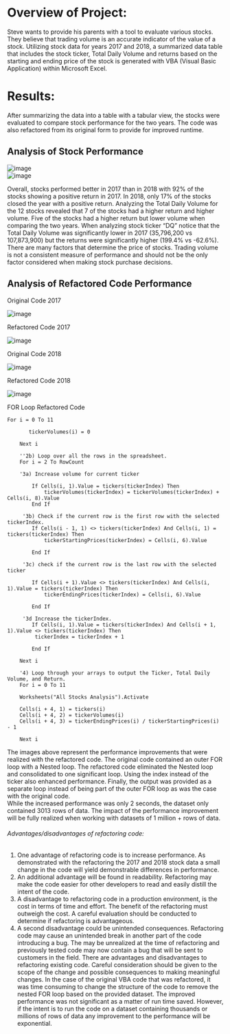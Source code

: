 # Overview of Project:
Steve wants to provide his parents with a tool to evaluate various stocks. They believe that trading volume is an accurate indicator of the value of a stock. 
Utilizing stock data for years 2017 and 2018, a summarized data table that includes the stock ticker, Total Daily Volume and returns based on the starting and ending price of the stock is generated with VBA (Visual Basic Application) within Microsoft Excel. 

# Results: 
After summarizing the data into a table with a tabular view, the stocks were evaluated to compare stock performance for the two years. The code was also refactored from its original form to provide for improved runtime. 

## Analysis of Stock Performance

![image](https://user-images.githubusercontent.com/88912539/132240522-ac7e8678-2038-471f-b1d7-22bbbbb7299c.png)                 
![image](https://user-images.githubusercontent.com/88912539/132240639-5d3842a4-7c9c-4ec8-aca1-1f7d979c467e.png)







Overall, stocks performed better in 2017 than in 2018 with 92% of the stocks showing a positive return in 2017. In 2018, only 17% of the stocks closed the year with a positive return. Analyzing the Total Daily Volume for the 12 stocks revealed that 7 of the stocks had a higher return and higher volume. Five of the stocks had a higher return but lower volume when comparing the two years. When analyzing stock ticker “DQ” notice that the Total Daily Volume was significantly lower in 2017 (35,796,200 vs 107,873,900) but the returns were significantly higher (199.4% vs -62.6%).  There are many factors that determine the price of stocks. Trading volume is not a consistent measure of performance and should not be the only factor  considered when making stock purchase decisions. 


## Analysis of Refactored Code Performance 
Original Code 2017

![image](https://user-images.githubusercontent.com/88912539/132240984-cfd38723-dafd-4db4-bdda-d7687774a1ad.png) 


Refactored Code 2017

![image](https://user-images.githubusercontent.com/88912539/132241158-e2370ee3-b9ba-4916-8c04-e30c2ebd3f72.png)

Original Code 2018

![image](https://user-images.githubusercontent.com/88912539/132241117-5b320a97-4599-44d5-a1d0-0681cd2727ec.png) 

Refactored Code 2018

![image](https://user-images.githubusercontent.com/88912539/132241207-6e2ba630-5156-4daf-94e1-cee2c97d19b5.png)

FOR Loop Refactored Code 
```
For i = 0 To 11
    
       tickerVolumes(i) = 0
    
    Next i
        
    ''2b) Loop over all the rows in the spreadsheet.
    For i = 2 To RowCount
   
    '3a) Increase volume for current ticker
        
        If Cells(i, 1).Value = tickers(tickerIndex) Then
            tickerVolumes(tickerIndex) = tickerVolumes(tickerIndex) + Cells(i, 8).Value
        End If
        
     '3b) Check if the current row is the first row with the selected tickerIndex.
        If Cells(i - 1, 1) <> tickers(tickerIndex) And Cells(i, 1) = tickers(tickerIndex) Then
            tickerStartingPrices(tickerIndex) = Cells(i, 6).Value
                
        End If
        
     '3c) check if the current row is the last row with the selected ticker
      
        If Cells(i + 1).Value <> tickers(tickerIndex) And Cells(i, 1).Value = tickers(tickerIndex) Then
            tickerEndingPrices(tickerIndex) = Cells(i, 6).Value
            
        End If
     
     '3d Increase the tickerIndex.
        If Cells(i, 1).Value = tickers(tickerIndex) And Cells(i + 1, 1).Value <> tickers(tickerIndex) Then
         tickerIndex = tickerIndex + 1
            
        End If
    
    Next i
    
    '4) Loop through your arrays to output the Ticker, Total Daily Volume, and Return.
    For i = 0 To 11
        
    Worksheets("All Stocks Analysis").Activate
        
    Cells(i + 4, 1) = tickers(i)
    Cells(i + 4, 2) = tickerVolumes(i)
    Cells(i + 4, 3) = tickerEndingPrices(i) / tickerStartingPrices(i) - 1
        
    Next i

```
The images above represent the performance improvements that were realized with the refactored code. The original code contained an outer FOR loop with a Nested loop. The refactored code eliminated the Nested loop and consolidated to one significant loop. Using the index instead of the ticker also enhanced performance. Finally, the output was provided as a separate loop instead of being part of the outer FOR loop as was the case with the original code.  
While the increased performance was only 2 seconds, the dataset only contained 3013 rows of data. The impact of the performance improvement will be fully realized when working with datasets of 1 million + rows of data. 

###### Advantages/disadvantages of refactoring code: 
1.	One advantage of refactoring code is to increase performance. As demonstrated with the refactoring the 2017 and 2018 stock data a small change in the code will yield demonstrable differences in performance. 
2.	An additional advantage will be found in readability. Refactoring may make the code easier for other developers to read and easily distill the intent of the code.  
3.	A disadvantage to refactoring code in a production environment, is the cost in terms of time and effort. The benefit of the refactoring must outweigh the cost. A careful evaluation should be conducted to determine if refactoring is advantageous.  
4.	A second disadvantage could be unintended consequences. Refactoring code may cause an unintended break in another part of the code introducing a bug. The may be unrealized at the time of refactoring and previously tested code may now contain a bug that will be sent to customers in the field. 
There are advantages and disadvantages to refactoring existing code. Careful consideration should be given to the scope of the change and possible consequences to making meaningful changes. 
In the case of the original VBA code that was refactored, it was time consuming to change the structure of the code to remove the nested FOR loop based on the provided dataset. The improved performance was not significant as a matter of run time saved. However, if the intent is to run the code on a dataset containing thousands or millions of rows of data any improvement to the performance will be exponential. 


